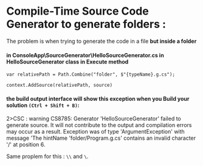 # Compile-Time Source Code Generator to generate folders :
The problem is when trying to generate the code in a file **but inside a folder**

#### in ConsoleApp\SourceGenerator\HelloSourceGenerator.cs in HelloSourceGenerator class in Execute method 
```
var relativePath = Path.Combine("folder", $"{typeName}.g.cs");

context.AddSource(relativePath, source)
```
#### the build output interface will show this exception when you Build your solution ```(Ctrl + Shift + B)```:

2>CSC : warning CS8785: Generator 'HelloSourceGenerator' failed to generate source. It will not contribute to the output and compilation errors may occur as a result. Exception was of type 'ArgumentException' with message 'The hintName 'folder/Program.g.cs' contains an invalid character '/' at position 6.

Same proplem for this : ```\\``` and ```\```.
